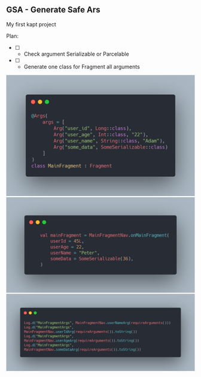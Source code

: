 ## GSA - Generate Safe Ars

My first kapt project

Plan:
- [ ] - Check argument Serializable or Parcelable 
- [ ] - Generate one class for Fragment all arguments


![Image](media/1.png)
![Image](media/2.png)
![Image](media/3.png)
